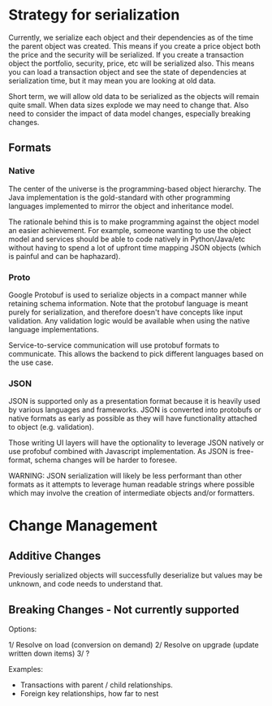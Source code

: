 # Strategy for serialization

Currently, we serialize each object and their dependencies as of the time 
the parent object was created. This means if you create a price object both 
the price and the security will be serialized. If you create a transaction 
object the portfolio, security, price, etc will be serialized also. This means
you can load a transaction object and see the state of dependencies at serialization
time, but it may mean you are looking at old data. 

Short term, we will allow old data to be serialized as the objects will remain quite
small. When data sizes explode we may need to change that. Also need to consider the 
impact of data model changes, especially breaking changes.

## Formats

### Native

The center of the universe is the programming-based object hierarchy. The Java 
implementation is the gold-standard with other programming languages implemented to 
mirror the object and inheritance model. 

The rationale behind this is to make programming against the object model an easier 
achievement. For example, someone wanting to use the object model and services should be
able to code natively in Python/Java/etc without having to spend a lot of upfront time mapping
JSON objects (which is painful and can be haphazard).

### Proto

Google Protobuf is used to serialize objects in a compact manner while retaining schema information. 
Note that the protobuf language is meant purely for serialization, and therefore doesn't have 
concepts like input validation. Any validation logic would be available when using the native language
implementations. 

Service-to-service communication will use protobuf formats to communicate. This allows the backend to
pick different languages based on the use case.

### JSON

JSON is supported only as a presentation format because it is heavily used by various languages and
frameworks. JSON is converted into protobufs or native formats as early as possible as they will have 
functionality attached to object (e.g. validation).

Those writing UI layers will have the optionality to leverage JSON natively or use profobuf combined with 
Javascript implementation. As JSON is free-format, schema changes will be harder to foresee.

WARNING: JSON serialization will likely be less performant than other formats as it attempts to leverage
human readable strings where possible which may involve the creation of intermediate objects and/or formatters.

# Change Management

## Additive Changes

Previously serialized objects will successfully deserialize but values may be unknown, and 
code needs to understand that.

## Breaking Changes - Not currently supported

Options:

1/ Resolve on load (conversion on demand)
2/ Resolve on upgrade (update written down items)
3/ ?

Examples:
* Transactions with parent / child relationships. 
* Foreign key relationships, how far to nest